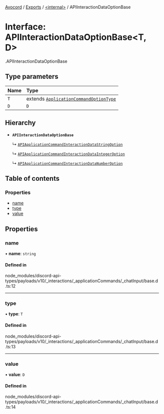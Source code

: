 [Avocord](../README.md) / [Exports](../modules.md) / [<internal\>](../modules/internal_.md) / APIInteractionDataOptionBase

# Interface: APIInteractionDataOptionBase<T, D\>

[<internal>](../modules/internal_.md).APIInteractionDataOptionBase

## Type parameters

| Name | Type |
| :------ | :------ |
| `T` | extends [`ApplicationCommandOptionType`](../enums/internal_.ApplicationCommandOptionType.md) |
| `D` | `D` |

## Hierarchy

- **`APIInteractionDataOptionBase`**

  ↳ [`APIApplicationCommandInteractionDataStringOption`](internal_.APIApplicationCommandInteractionDataStringOption.md)

  ↳ [`APIApplicationCommandInteractionDataIntegerOption`](internal_.APIApplicationCommandInteractionDataIntegerOption.md)

  ↳ [`APIApplicationCommandInteractionDataNumberOption`](internal_.APIApplicationCommandInteractionDataNumberOption.md)

## Table of contents

### Properties

- [name](internal_.APIInteractionDataOptionBase.md#name)
- [type](internal_.APIInteractionDataOptionBase.md#type)
- [value](internal_.APIInteractionDataOptionBase.md#value)

## Properties

### name

• **name**: `string`

#### Defined in

node_modules/discord-api-types/payloads/v10/_interactions/_applicationCommands/_chatInput/base.d.ts:12

___

### type

• **type**: `T`

#### Defined in

node_modules/discord-api-types/payloads/v10/_interactions/_applicationCommands/_chatInput/base.d.ts:13

___

### value

• **value**: `D`

#### Defined in

node_modules/discord-api-types/payloads/v10/_interactions/_applicationCommands/_chatInput/base.d.ts:14
